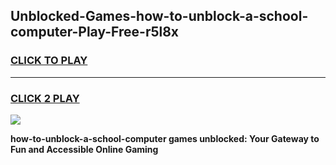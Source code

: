 
## Unblocked-Games-how-to-unblock-a-school-computer-Play-Free-r5l8x
<h3>
<a href="https://premium76.site?title=how-to-unblock-a-school-computer&ref=10A">CLICK TO PLAY</a></h3>
<hr>

<h3>
<a href="https://premium76.site?title=how-to-unblock-a-school-computer&ref=10A">CLICK 2 PLAY</a>
  
</h3>

<a href="https://premium76.site?title=how-to-unblock-a-school-computer&ref=10A"><img src="https://clearcache.store/games.png"></a>


**how-to-unblock-a-school-computer games unblocked: Your Gateway to Fun and Accessible Online Gaming**
